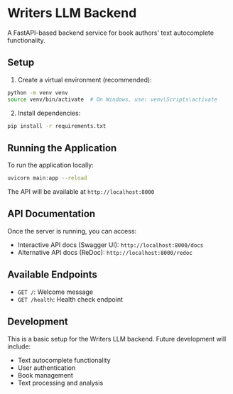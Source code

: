 # Writers LLM Backend

A FastAPI-based backend service for book authors' text autocomplete functionality.

## Setup

1. Create a virtual environment (recommended):

```bash
python -m venv venv
source venv/bin/activate  # On Windows, use: venv\Scripts\activate
```

2. Install dependencies:

```bash
pip install -r requirements.txt
```

## Running the Application

To run the application locally:

```bash
uvicorn main:app --reload
```

The API will be available at `http://localhost:8000`

## API Documentation

Once the server is running, you can access:

- Interactive API docs (Swagger UI): `http://localhost:8000/docs`
- Alternative API docs (ReDoc): `http://localhost:8000/redoc`

## Available Endpoints

- `GET /`: Welcome message
- `GET /health`: Health check endpoint

## Development

This is a basic setup for the Writers LLM backend. Future development will include:

- Text autocomplete functionality
- User authentication
- Book management
- Text processing and analysis
